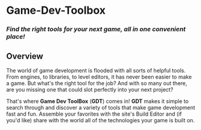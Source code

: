 # Game-Dev-Toolbox

### *Find the right tools for your next game, all in one convenient place!*

## Overview
The world of game development is flooded with all sorts of helpful tools. From engines, to libraries, to level editors, it has never been easier to make a game. But what's the right tool for the job? And with so many out there, are you missing one that could slot perfectly into your next project?

That's where **Game Dev ToolBox** (**GDT**) comes in! **GDT** makes it simple to search through and discover a variety of tools that make game development fast and fun. Assemble your favorites with the site's Build Editor and (if you'd like) share with the world all of the technologies your game is built on.
